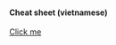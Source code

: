 #### **Cheat sheet (vietnamese)**

[Click me](https://docs.google.com/spreadsheets/d/16aGFIoECtf3BOl2Qass14fjOJZM43TPz/edit?usp=sharing&ouid=113986200732092090925&rtpof=true&sd=true)
